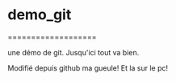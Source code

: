 # demo_git
===================

une démo de git. Jusqu'ici tout va bien.

Modifié depuis github ma gueule!
Et la sur le pc!
